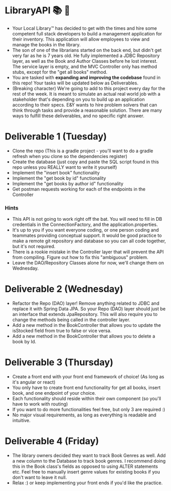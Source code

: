 # LibraryAPI :books: :bank:

- Your Local Library™ has decided to get with the times and hire some competent full stack developers to build a management application for their inventory. This application will allow employees to view and manage the books in the library. 
- The son of one of the librarians started on the back end, but didn't get very far as he is 7 years old. He fully implemented a JDBC Repository layer, as well as the Book and Author Classes before he lost interest. The service layer is empty, and the MVC Controller only has method stubs, except for the "get all books" method.
- You are tasked with **expanding and improving the codebase** found in this repo! Your tasks will be updated below as Deliverables.
- (Breaking character) We're going to add to this project every day for the rest of the week. It is meant to simulate an actual real world job with a stakeholder that's depending on you to build up an application according to their specs. E&Y wants to hire problem solvers that can think through tasks and provide a reasonable solution. There are many ways to fulfill these deliverables, and no specific right answer.


# Deliverable 1 (Tuesday)

- Clone the repo (This is a gradle project - you'll want to do a gradle refresh when you clone so the dependencies register)
- Create the database (just copy and paste the SQL script found in this repo unless you REALLY want to write it yourself)
- Implement the "insert book" functionality
- Implement the "get book by id" functionality
- Implement the "get books by author id" functionality
- Get postman requests working for each of the endpoints in the Controller

### Hints

- This API is not going to work right off the bat. You will need to fill in DB credentials in the ConnectionFactory, and the application.properties. 
- It's up to you if you want everyone coding, or one person coding and teammates providing conceptual support. It would be good practice to make a remote git repository and database so you can all code together, but it's not required.
- There is a rookie mistake in the Controller layer that will prevent the API from compiling. Figure out how to fix this "ambiguous" problem.
- Leave the DAO/Repository Classes alone for now, we'll change them on Wednesday.

# Deliverable 2 (Wednesday)

- Refactor the Repo (DAO) layer! Remove anything related to JDBC and replace it with Spring Data JPA. So your Repo (DAO) layer should just be an interface that extends JpaRepository. This will also require you to change the methods being called in the controller layer.
- Add a new method in the BookController that allows you to update the isStocked field from true to false or vice versa. 
- Add a new method in the BookController that allows you to delete a book by Id.

# Deliverable 3 (Thursday)

- Create a front end with your front end framework of choice! (As long as it's angular or react)
- You only have to create front end functionality for get all books, insert book, and one endpoint of your choice.
- Each functionality should reside within their own component (so you'll have to work with routing)
- If you want to do more functionalities feel free, but only 3 are required :)
- No major visual requirements, as long as everything is readable and intuitive.

# Deliverable 4 (Friday)

- The library owners decided they want to track Book Genres as well. Add a new column to the Database to track book genres. I recommend doing this in the Book class's fields as opposed to using ALTER statements etc. Feel free to manually insert genre values for existing books if you don't want to leave it null.
- Relax :) or keep implementing your front ends if you'd like the practice.
